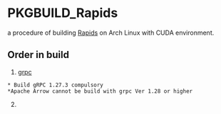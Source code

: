 # PKGBUILD_Rapids

a  procedure of building [Rapids](https://rapids.ai/) on Arch Linux with CUDA environment.

## Order in build

1. [grpc](https://github.com/gdaisukesuzuki/PKGBUILD_Rapids/tree/master/grpc)

```
* Build gRPC 1.27.3 compulsory
*Apache Arrow cannot be build with grpc Ver 1.28 or higher 
```

2. 
